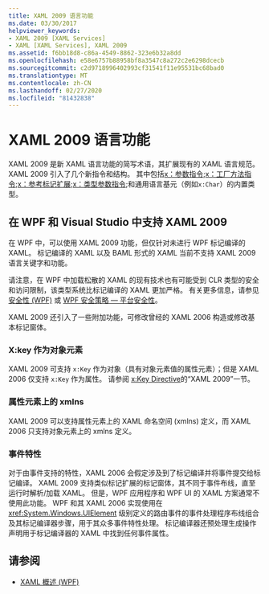 ```yaml
---
title: XAML 2009 语言功能
ms.date: 03/30/2017
helpviewer_keywords:
- XAML 2009 [XAML Services]
- XAML [XAML Services], XAML 2009
ms.assetid: f6bb18d8-c86a-4549-8862-323e6b32a8dd
ms.openlocfilehash: e58e6757b88958bf8a3547c8a272c2e6298dcecb
ms.sourcegitcommit: c2d9718996402993cf31541f11e95531bc68bad0
ms.translationtype: MT
ms.contentlocale: zh-CN
ms.lasthandoff: 02/27/2020
ms.locfileid: "81432838"
---
```

# <a name="xaml-2009-language-features"></a>XAML 2009 语言功能
XAML 2009 是新 XAML 语言功能的简写术语，其扩展现有的 XAML 语言规范。 XAML 2009 引入了几个新指令和结构。 其中包括[x：参数指令](xarguments-directive.md);[x：工厂方法指令](xfactorymethod-directive.md);[x：参考标记扩展](xreference-markup-extension.md);[x：类型参数指令](xtypearguments-directive.md);和通用语言基元（例如`x:Char`）的内置类型。

## <a name="xaml-2009-support-in-wpf-and-visual-studio"></a>在 WPF 和 Visual Studio 中支持 XAML 2009

在 WPF 中，可以使用 XAML 2009 功能，但仅针对未进行 WPF 标记编译的 XAML。 标记编译的 XAML 以及 BAML 形式的 XAML 当前不支持 XAML 2009 语言关键字和功能。

请注意，在 WPF 中加载松散的 XAML 的现有技术也有可能受到 CLR 类型的安全和访问限制，该类型系统比标记编译的 XAML 更加严格。 有关更多信息，请参见 [安全性 (WPF)](../../framework/wpf/security-wpf.md) 或 [WPF 安全策略 — 平台安全性](../../framework/wpf/wpf-security-strategy-platform-security.md)。

XAML 2009 还引入了一些附加功能，可修改曾经的 XAML 2006 构造或修改基本标记窗体。

### <a name="xkey-as-an-object-element"></a>X:key 作为对象元素

XAML 2009 可支持 `x:Key` 作为对象（具有对象元素值的属性元素）；但是 XAML 2006 仅支持 `x:Key` 作为属性。 请参阅 [x:Key Directive](xkey-directive.md)的“XAML 2009”一节。

### <a name="xmlns-on-property-elements"></a>属性元素上的 xmlns

XAML 2009 可以支持属性元素上的 XAML 命名空间 (xmlns) 定义，而 XAML 2006 只支持对象元素上的 xmlns 定义。

### <a name="event-attributes"></a>事件特性

对于由事件支持的特性，XAML 2006 会假定涉及到了标记编译并将事件提交给标记编译。 XAML 2009 支持类似标记扩展的标记窗体，其不同于事件布线，直至运行时解析/加载 XAML。 但是，WPF 应用程序和 WPF UI 的 XAML 方案通常不使用此功能。 WPF 和其 XAML 2006 实现使用在 <xref:System.Windows.UIElement> 级别定义的路由事件的事件处理程序布线组合及其标记编译器步骤，用于其众多事件特性处理。 标记编译器还预处理生成操作声明用于标记编译器的 XAML 中找到任何事件属性。

## <a name="see-also"></a>请参阅

- [XAML 概述 (WPF)](../fundamentals/xaml.md)

